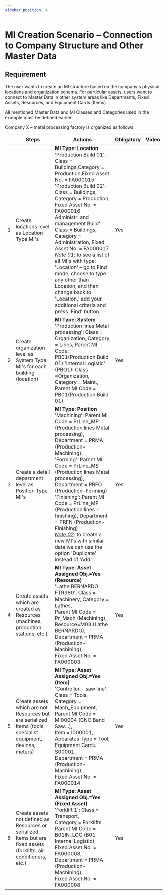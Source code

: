 ```yaml
---
sidebar_position: 4
---
```


# MI Creation Scenario – Connection to Company Structure and Other Master Data

## Requirement

The user wants to create an MI structure based on the company's physical locations and organization schema. For particular assets, users want to connect to Master Data in other system areas like Departments, Fixed Assets, Resources, and Equipment Cards (Items).

All mentioned Master Data and MI Classes and Categories used in the example must be defined earlier.

Company X – metal processing factory is organized as follows:

| | Steps | Actions | Obligatory | Video |
|--- | --- | --- | --- | --- |
| 1 | Create locations level as Location Type MI's | **MI Type: Location** <br/>'Production Build 01': Class = Buildings,Category = Production,Fixed Asset No. = FA000015' <br/>'Production Build 02': Class = Buildings, Category = Production, Fixed Asset No. = FA000016 <br/>Administr. and management Build': Class = Buildings, Category = Administration, Fixed Asset No. = FA000017 <u>*Note 01*</u>: to see a list of all MI's with type: 'Location' – go to Find mode, choose to type any other than Location, and then change back to 'Location,' add your additional criteria and press 'Find' button.| Yes |  |
| 2 | Create organization level as System Type MI's for each building (location) | **MI Type: System** <br/>'Production lines Metal processing': Class = Organization, Category = Lines, Parent MI Code: PB01(Production Build 01) 'Internal Logistic' (PBO1): Class =Organization, Category = Maint., Parent MI Code = PB01(Production Build 01) | Yes | |
| 3 | Create a detail department level as Position Type MI's | **MI Type: Position** <br/>'Machining': Parent MI Code = PrLine_MP (Production lines Metal processing), Department = PRMA (Production-Machining) <br/>'Forming': Parent MI Code = PrLine_MS (Production lines Metal processing), Department = PRFO (Production-Forming) <br/>'Finishing': Parent MI Code = PrLine_MF (Production lines - finishing), Department = PRFN (Production-Finishing) <br/><u>*Note 02*</u>: to create a new MI's with similar data we can use the option 'Duplicate' instead of 'Add'. | Yes | |
| 4 | Create assets which are created as Resources (machines, production stations, etc.) | **MI Type: Asset Assigned Obj.=Yes (Resource)** <br/>'Lathe BERNARDO FTR980': Class = Machinery, Category = Lathes, <br/>Parent MI Code = Pr_Mach (Machining), <br/>Resource=M03 (Lathe BERNARDO), <br/>Department = PRMA (Production-Machining), <br/>Fixed Asset No. = FA000003 | Yes | |
| 5 | Create assets which are not Resources but are serialized Items (tools, specialist equipment, devices, meters) | **MI Type: Asset Assigned Obj.=Yes (Item)** <br/>'Controller - saw line': <br/>Class = Tools, <br/>Category = Mach_Equipment, <br/>Parent MI Code = MI00004 (CNC Band Saw...), <br/>Item = I000001, <br/>Apparatus Type = Tool, <br/>Equipment Card= S00001 <br/>Department = PRMA (Production-Machining), <br/>Fixed Asset No. = FA000014 | Yes | |
| 6 | Create assets not defined as Resources or serialized Items but are fixed assets (forklifts, air conditioners, etc.) | **MI Type: Asset Assigned Obj.=Yes (Fixed Asset)** <br/>'Forklift 1': Class = Transport, <br/>Category = Forklifts, <br/>Parent MI Code = B01IN_LOG (B01 Internal Logistic), <br/>Fixed Asset No. = FA000008, <br/>Department = PRMA (Production-Machining), <br/>Fixed Asset No. = FA000008 | Yes | |
